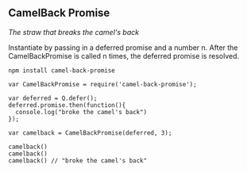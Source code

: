 ## CamelBack Promise

*The straw that breaks the camel's back*

Instantiate by passing in a deferred promise and a number n. After the CamelBackPromise is called n times, the deferred promise is resolved.

`npm install camel-back-promise`

```
var CamelBackPromise = require('camel-back-promise');

var deferred = Q.defer();
deferred.promise.then(function(){
  console.log("broke the camel's back")
});

var camelback = CamelBackPromise(deferred, 3);

camelback()
camelback()
camelback() // "broke the camel's back"
```
